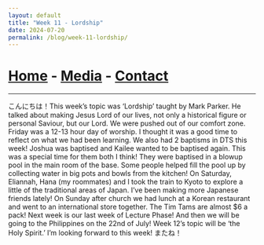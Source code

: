 ```yaml
---
layout: default
title: "Week 11 - Lordship"
date: 2024-07-20
permalink: /blog/week-11-lordship/
---
```

# [Home](/) - [Media](/media.html) - [Contact](/contact.html)
---
<div id="imageGallery"></div>

<script>
$(document).ready(function() {
  $('[data-fancybox="gallery"]').fancybox({
    loop: true, // Enable infinite loop (circular navigation)
    buttons: [
      "zoom",
      "slideShow",
      "fullScreen",
      "thumbs",
      "close"
    ],
    animationEffect: "fade", // Transition effect
    transitionDuration: 500, // Duration of the transition
    keyboard: true // Enable keyboard navigation (arrows)
  });
});

    // Array of image file names (replace with your actual file names)
    var imageFiles = ["week11 (1).png", "week11 (2).png", "week11 (3).png", "week11 (4).png", "week11 (5).png", "week11 (6).png", "week11 (7).png", "week11 (8).png"]; // Add more as needed

    // Reference to the gallery container
    var galleryContainer = document.getElementById('imageGallery');

    // Loop through image files and generate HTML
    imageFiles.forEach(function(fileName) {
        var imagePath = 'https://raw.githubusercontent.com/to3b/cranesntrains/main/_posts/week-11/' + fileName; // Adjust the path as necessary
        var caption = 'Image ' + fileName; // You can set dynamic captions here
        
        // Create <a> tag for each image
        var link = document.createElement('a');
        link.href = imagePath;
        link.setAttribute('data-fancybox', 'gallery'); // If using Fancybox or similar lightbox

        // Create <img> tag for each image
        var image = document.createElement('img');
        image.src = imagePath;
        image.alt = caption;

        // Append <img> to <a>
        link.appendChild(image);

        // Append <a> to gallery container
        galleryContainer.appendChild(link);
    });
</script>
こんにちは！This week’s topic was ‘Lordship’ taught by Mark Parker. He talked about making
Jesus Lord of our lives, not only a historical figure or personal Saviour, but our Lord. We were
pushed out of our comfort zone. Friday was a 12-13 hour day of worship. I thought it was a good
time to reflect on what we had been learning.
We also had 2 baptisms in DTS this week! Joshua was baptised and Kailee wanted to be
baptised again. This was a special time for them both I think! They were baptised in a blowup
pool in the main room of the base. Some people helped fill the pool up by collecting water in big
pots and bowls from the kitchen!
On Saturday, Eliannah, Hana (my roommates) and I took the train to Kyoto to explore a little of
the traditional areas of Japan.
I’ve been making more Japanese friends lately! On Sunday after church we had lunch at a
Korean restaurant and went to an international store together. The Tim Tams are almost $6 a
pack!
Next week is our last week of Lecture Phase! And then we will be going to the Philippines on the
22nd of July! Week 12’s topic will be ‘the Holy Spirit.’ I’m looking forward to this week! またね！
